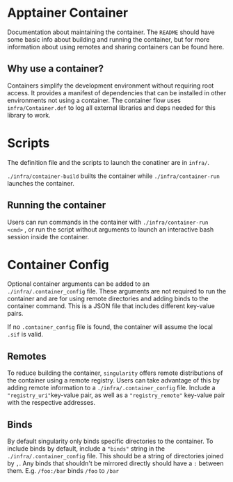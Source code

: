 
# Apptainer Container
Documentation about maintaining the container. The `README` should have some basic info about building and running the container, but for more information about using remotes and sharing containers can be found here.

## Why use a container?
Containers simplify the development environment without requiring root access. It provides a manifest of dependencies that can be installed in other environments not using a container. The container flow uses `infra/Container.def` to log all external libraries and deps needed for this library to work.

# Scripts
The definition file and the scripts to launch the conatiner are in `infra/`.

`./infra/container-build` builts the container while `./infra/container-run` launches the container.

## Running the container
Users can run commands in the container with `./infra/container-run <cmd>` , or run the script without arguments to launch an interactive bash session inside the container.

# Container Config
Optional container arguments can be added to an `./infra/.container_config` file. These arguments are not required to run the container and are for using remote directories and adding binds to the container command. This is a JSON file that includes different key-value pairs.

If no `.container_config` file is found, the container will assume the local `.sif` is valid.

## Remotes
To reduce building the container, `singularity` offers remote distributions of the container using a remote registry. Users can take advantage of this by adding remote information to a `./infra/.container_config` file. Include a `"registry_uri"`key-value pair, as well as a `"registry_remote"` key-value pair with the respective addresses.


## Binds
By default singularity only binds specific directories to the container. To include binds by default, include a `"binds"` string in the `./infra/.container_config` file. This should be a string of directories joined by `,`. Any binds that shouldn't be mirrored directly should have a `:` between them. E.g. `/foo:/bar` binds `/foo` to `/bar`